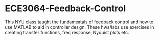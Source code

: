 # ECE3064-Feedback-Control
This NYU class taught the fundamentals of feedback control and how to use MATLAB to aid in controller design. These hws/labs use exercises in creating transfer functions, freq response, Nyquist plots etc.

